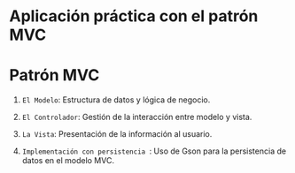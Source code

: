# Aplicación práctica con el patrón MVC


# Patrón MVC

1. ```El Modelo```: Estructura de datos y lógica de negocio.

2. ```El Controlador```: Gestión de la interacción entre modelo y vista.

3. ```La Vista```: Presentación de la información al usuario.

4. ```Implementación con persistencia ```: Uso de Gson para la persistencia de datos en el modelo MVC.
